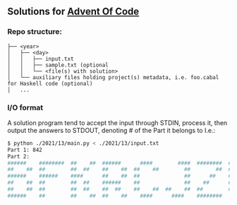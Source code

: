## Solutions for [Advent Of Code](adventofcode.com)

### Repo structure:

```
├── <year>
│   ├── <day>
│   │   ├── input.txt
│   │   ├── sample.txt (optional
│   │   └── <file(s) with solution>
│   └── auxiliary files holding project(s) metadata, i.e. foo.cabal for Haskell code (optional)
│   ...
```

### I/O format

A solution program tend to accept the input through STDIN, process it, then
output the answers to STDOUT, denoting # of the Part it belongs to
I.e.:

```bash
$ python ./2021/13/main.py < ./2021/13/input.txt
Part 1: 842
Part 2: 
######    ########  ##    ##  ######      ####        ####  ########  ##    ##
##    ##  ##        ##  ##    ##    ##  ##    ##        ##        ##  ##    ##
######    ######    ####      ##    ##  ##              ##      ##    ##    ##
##    ##  ##        ##  ##    ######    ##              ##    ##      ##    ##
##    ##  ##        ##  ##    ##  ##    ##    ##  ##    ##  ##        ##    ##
######    ##        ##    ##  ##    ##    ####      ####    ########    ####  
```
